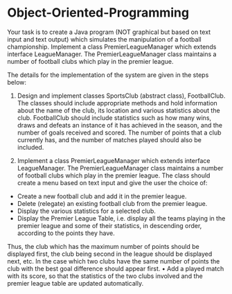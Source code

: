 # Object-Oriented-Programming
Your task is to create a Java program (NOT graphical but based on text input and text output) which simulates the manipulation of a football championship. Implement a class PremierLeagueManager which extends interface LeagueManager. The PremierLeagueManager class maintains a number of football clubs which play in the premier league.

The details for the implementation of the system are given in the steps below:

1. Design and implement classes SportsClub (abstract class), FootballClub. The classes should include appropriate methods and hold information about the name of the club, its location and various statistics about the club. FootballClub should include statistics such as how many wins, draws and defeats an instance of it has achieved in the season, and the number of goals received and scored. The number of points that a club currently has, and the number of matches played should also be included.

2. Implement a class PremierLeagueManager which extends interface LeagueManager. The PremierLeagueManager class maintains a number of football clubs which play in the premier league. The class should create a menu based on text input and give the user the choice of:

- Create a new football club and add it in the premier league.
- Delete (relegate) an existing football club from the premier league.
- Display the various statistics for a selected club.
- Display the Premier League Table, i.e. display all the teams playing in the premier league and some of their statistics, in descending order, according to the points they have.

Thus, the club which has the maximum number of points should be displayed first, the club being second in the league should be displayed next, etc. In the case which two clubs have the same number of points the club with the best goal difference should appear first. • Add a played match with its score, so that the statistics of the two clubs involved and the premier league table are updated automatically.
